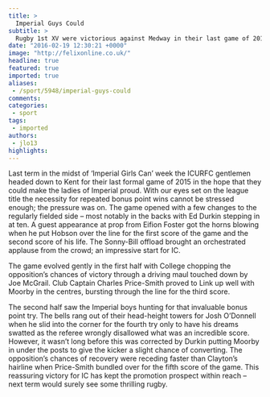 ```yaml
---
title: >
  Imperial Guys Could
subtitle: >
  Rugby 1st XV were victorious against Medway in their last game of 2015
date: "2016-02-19 12:30:21 +0000"
image: "http://felixonline.co.uk/"
headline: true
featured: true
imported: true
aliases:
 - /sport/5948/imperial-guys-could
comments:
categories:
 - sport
tags:
 - imported
authors:
 - jlo13
highlights:
---
```


Last term in the midst of ‘Imperial Girls Can’ week the ICURFC gentlemen headed down to Kent for their last formal game of 2015 in the hope that they could make the ladies of Imperial proud. With our eyes set on the league title the necessity for repeated bonus point wins cannot be stressed enough; the pressure was on. The game opened with a few changes to the regularly fielded side – most notably in the backs with Ed Durkin stepping in at ten. A guest appearance at prop from Eifion Foster got the horns blowing when he put Hobson over the line for the first score of the game and the second score of his life. The Sonny-Bill offload brought an orchestrated applause from the crowd; an impressive start for IC.

The game evolved gently in the first half with College chopping the opposition’s chances of victory through a driving maul touched down by Joe McGrail. Club Captain Charles Price-Smith proved to Link up well with Moorby in the centres, bursting through the line for the third score.

The second half saw the Imperial boys hunting for that invaluable bonus point try. The bells rang out of their head-height towers for Josh O’Donnell when he slid into the corner for the fourth try only to have his dreams swatted as the referee wrongly disallowed what was an incredible score. However, it wasn’t long before this was corrected by Durkin putting Moorby in under the posts to give the kicker a slight chance of converting. The opposition’s chances of recovery were receding faster than Clayton’s hairline when Price-Smith bundled over for the fifth score of the game. This reassuring victory for IC has kept the promotion prospect within reach – next term would surely see some thrilling rugby.
